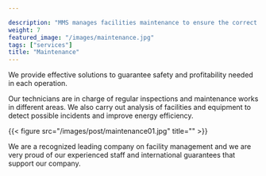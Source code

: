 ```yaml
---

description: "MMS manages facilities maintenance to ensure the correct development of the daily activity of our customers."
weight: 7
featured_image: "/images/maintenance.jpg"
tags: ["services"]
title: "Maintenance"
---
```

We provide effective solutions to guarantee safety and profitability needed in each operation. 

Our technicians are in charge of regular inspections and maintenance works in different areas. We also carry out analysis of facilities and equipment to detect possible incidents and improve energy efficiency.

{{< figure src="/images/post/maintenance01.jpg" title="" >}}

We are a recognized leading company on facility management and we are very proud of our experienced staff and international guarantees that support our company.

